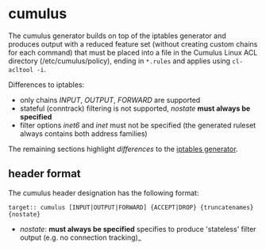 # cumulus

The cumulus generator builds on top of the iptables generator and produces output with a
reduced feature set (without creating custom chains for each command) that must be placed into
a file in the Cumulus Linux ACL directory (/etc/cumulus/policy), ending in `*.rules` and
applies using `cl-acltool -i`.

Differences to iptables:
- only chains _INPUT_, _OUTPUT_, _FORWARD_ are supported
- stateful (conntrack) filtering is not supported, _nostate_ **must always be specified**
- filter options _inet6_ and _inet_ must not be specified (the generated ruleset always
  contains both address families)

The remaining sections highlight *differences* to the [iptables
generator](doc/generators/iptables.md).

## header format

The cumulus header designation has the following format:
```
target:: cumulus [INPUT|OUTPUT|FORWARD] {ACCEPT|DROP} {truncatenames} {nostate}
```
  * _nostate_: **must always be specified** specifies to produce 'stateless' filter output (e.g. no connection tracking)_
